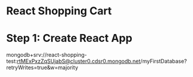 # React Shopping Cart 

# Step 1: Create React App



mongodb+srv://react-shopping-test:rtMExPxzZqSUjabS@cluster0.cdsr0.mongodb.net/myFirstDatabase?retryWrites=true&w=majority